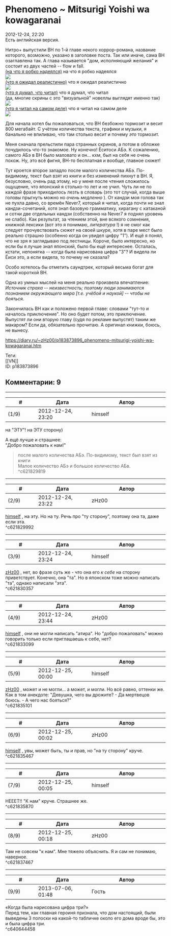 Phenomeno ~ Mitsurigi Yoishi wa kowagaranai
===========================================

  
2012-12-24, 22:20  
 Есть английская версия.   
   
 Нитро+ выпустили ВН по 1-й главе некого хоррор-романа, название которого, возможно, указано в заголовке поста. Так или иначе, сама ВН озаглавлена так. А глава называется "дом, исполняющий желания" и состоит из двух частей -- flow и fall.   
   [(на что я робко надеялся)](https://zHz00.diary.ru/p183873896.htm?index=1#linkmore183873896m1)    на что я робко надеялся   
  [![](http://s017.radikal.ru/i415/1212/75/33c21bf5d86et.jpg)](http://radikal.ru/F/s017.radikal.ru/i415/1212/75/33c21bf5d86e.jpg)      
  [(что я ожидал реалистично)](https://zHz00.diary.ru/p183873896.htm?index=2#linkmore183873896m2)    что я ожидал реалистично   
  [![](http://s020.radikal.ru/i717/1212/0b/e56f3ed3bb87t.jpg)](http://radikal.ru/F/s020.radikal.ru/i717/1212/0b/e56f3ed3bb87.png)      
  [(что я думал, что читал)](https://zHz00.diary.ru/p183873896.htm?index=3#linkmore183873896m3)    что я думал, что читал   
 (да, многие скрины с это "визуальной" новеллы выглядят именно так)   
  [![](http://s60.radikal.ru/i168/1212/9a/8b940407c8eft.jpg)](http://radikal.ru/F/s60.radikal.ru/i168/1212/9a/8b940407c8ef.png)      
  [(что я читал на самом деле)](https://zHz00.diary.ru/p183873896.htm?index=4#linkmore183873896m4)    что я читал на самом деле   
  [![](http://s61.radikal.ru/i171/1212/55/8e51a8f6df05t.jpg)](http://radikal.ru/F/s61.radikal.ru/i171/1212/55/8e51a8f6df05.png)       
   
 Для начала хотел бы пожаловаться, что ВН безбожно тормозит и весит 800 мегабайт. С учётом количества текста, графики и музыки, я банально не впиливаю, что там столько весит и почему  *это*  тормозит.   
   
 Меня сначала прельстили пара странных скринов, а потом в обложке почудилось что-то знакомое. Ну конечно! Ёситоси АБэ. К сожалению, самого АБэ в ВН было маловато и он... кхм, был на себя не очень похож. Ну, это всё фигня, ВН-то бесплатная и вообще, главное сюжет!   
   
 Тут кроется второе западло после малого количества АБэ. По-видимому, текст был взят из книги и без изменений пихнут в ВН. Я, безусловно, очень рад этому, но у меня после чтения сложилось ощущение, что японский я столько-то лет и не учил. Чуть ли не по каждой фразе приходилось лезть в словарь (это тот случай, когда выше головы прыгнуть можно но  *очень медленно*  ). От кандзи моя голова так не пухла давно, со времён Never7, который я читал, когда почти не знал кандзи-сочетаний, хотя знал базовую грамматику, хирагану с катаканой и сотни две отдельных кандзи (собственно на Never7 я поднял уровень не слабо). Как результат, за чтением этой, вне всякого сомнения, книжной лексики (вот это я понимаю,  *литература*  !) я не смог как следует прочувствовать сюжет на своей шкуре, хотя в паре мест было реально страшно (особенно когда он увидел цифру "1"). И ещё я понял, что не зря я заглядываю под лестницы. Короче, было интересно, но если бы я лучше знал японский, было бы ещё интереснее. Осталась, кстати, непонятка -- когда была нарисована цифра "3"? И видела ли Ёиси это, а если видела, то почему не сказала?   
   
 Особо хотелось бы отметить саундтрек, который весьма богат для такой короткой ВН.   
   
 Одна из умных мыслей на меня реально произвела впечатление:   
  *Источник страха -- неизвестность; поэтому люди занимаются познанием окружающего мира [т.е. учёбой и наукой] -- чтобы не бояться.*    
   
 Закончилась ВН как и положено первой главе: словами "тут-то и началось приключение". Но оно будет потом, это приключение. Выпустят ли они вторую главу (судя по рекламе выпустят) таким же макаром? Если да, обязательно прочитаю. А оригинал книжки, боюсь, не вынесу.   
  
<https://diary.ru/~zHz00/p183873896_phenomeno-mitsurigi-yoishi-wa-kowagaranai.htm>  
  
Теги:  
[[VN]]  
ID: p183873896  


Комментарии: 9
--------------

  


---



|         #         |              Дата              |                     Автор                     |           ID           |
| --- | --- | --- | --- |
| (1/9) | 2012-12-24, 23:20 | himself | c621829819 |

  
 на "ЭТУ"! на ЭТУ сторону)   
   
 А ещё лучше и страшнее:   
 "Добро пожаловать к нам!"   
   
 > после малого количества АБэ. По-видимому, текст был взят из книги   
 Малое количество АБэ и большое количество АБв.   
 ^c621829819

---



|         #         |              Дата              |                     Автор                     |           ID           |
| --- | --- | --- | --- |
| (2/9) | 2012-12-24, 23:22 | zHz00 | c621829992 |

  
  [himself](http://himself.diary.ru "void")  , на эту. Но на ту. Речь про "ту сторону", поэтому она та, даже если эта.   
 ^c621829992

---



|         #         |              Дата              |                     Автор                     |           ID           |
| --- | --- | --- | --- |
| (3/9) | 2012-12-24, 23:24 | himself | c621830357 |

  
  [zHz00](https://zHz00.diary.ru "Untitled")  , нет, во фразе суть же - что она его  *к себе*  на сторону приветствует. Конечно, она "та". Но в японском тоже можно написать "та", однако написали "эта".   
 ^c621830357

---



|         #         |              Дата              |                     Автор                     |           ID           |
| --- | --- | --- | --- |
| (4/9) | 2012-12-24, 23:44 | zHz00 | c621833099 |

  
  [himself](http://himself.diary.ru "void")  , они не могли написать "атира". Но "добро пожаловать" можно говорить только если приглашаешь к себе, нет?   
 ^c621833099

---



|         #         |              Дата              |                     Автор                     |           ID           |
| --- | --- | --- | --- |
| (5/9) | 2012-12-25, 00:00 | himself | c621835101 |

  
  [zHz00](https://zHz00.diary.ru "Untitled")  , может и не могли... а может, и могли. Но всё равно, оттенки же. Как в том анекдоте: "Девушка, чего вы дрожите? - Да мертвецов боюсь. - А чего нас бояться?"   
 ^c621835101

---



|         #         |              Дата              |                     Автор                     |           ID           |
| --- | --- | --- | --- |
| (6/9) | 2012-12-25, 00:02 | zHz00 | c621835467 |

  
  [himself](http://himself.diary.ru "void")  , увы, может быть, ты и прав, но "на ту сторону" круче.   
 ^c621835467

---



|         #         |              Дата              |                     Автор                     |           ID           |
| --- | --- | --- | --- |
| (7/9) | 2012-12-25, 00:05 | himself | c621835870 |

  
 НЕЕЕТ!! "К нам" круче. Страшнее же.   
 ^c621835870

---



|         #         |              Дата              |                     Автор                     |           ID           |
| --- | --- | --- | --- |
| (8/9) | 2012-12-25, 00:18 | zHz00 | c621837467 |

  
 Там не совсем "к нам". Мне тяжело объяснить. Я и сам не понимаю, наверное.   
 ^c621837467

---



|         #         |              Дата              |                     Автор                     |           ID           |
| --- | --- | --- | --- |
| (9/9) | 2013-07-06, 01:48 | Гость | c640644458 |

  
 «Когда была нарисована цифра три?»   
 Перед тем, как главная героиня признала, что дом настоящий, были выведены 3 полоски на какой-то табличке около его дома вроде бы, это и была цифра три.   
 ^c640644458